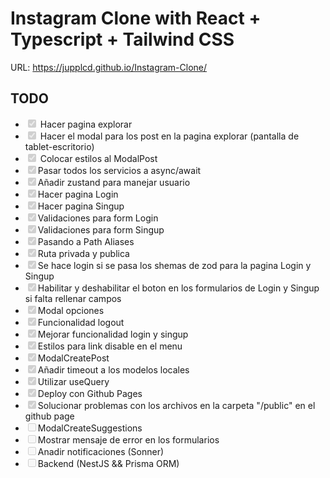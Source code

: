 # Instagram Clone with React + Typescript + Tailwind CSS

URL: https://jupplcd.github.io/Instagram-Clone/

## TODO

- <input type="checkbox" disabled checked/> Hacer pagina explorar
- <input type="checkbox" disabled checked/> Hacer el modal para los post en la pagina explorar (pantalla de tablet-escritorio)
- <input type="checkbox" disabled checked/> Colocar estilos al ModalPost
- <input type="checkbox" disabled checked />Pasar todos los servicios a async/await
- <input type="checkbox" disabled checked/>Añadir zustand para manejar usuario
- <input type="checkbox" disabled checked/>Hacer pagina Login
- <input type="checkbox" disabled checked/>Hacer pagina Singup
- <input type="checkbox" disabled checked/>Validaciones para form Login
- <input type="checkbox" disabled checked/>Validaciones para form Singup
- <input type="checkbox" disabled checked/>Pasando a Path Aliases
- <input type="checkbox" disabled checked/>Ruta privada y publica
- <input type="checkbox" disabled checked/>Se hace login si se pasa los shemas de zod para la pagina Login y Singup
- <input type="checkbox" disabled checked/>Habilitar y deshabilitar el boton en los formularios de Login y Singup si falta rellenar campos
- <input type="checkbox" disabled checked/>Modal opciones
- <input type="checkbox" disabled checked/>Funcionalidad logout
- <input type="checkbox" disabled checked/>Mejorar funcionalidad login y singup
- <input type="checkbox" disabled checked/>Estilos para link disable en el menu
- <input type="checkbox" disabled checked/>ModalCreatePost
- <input type="checkbox" disabled checked/>Añadir timeout a los modelos locales
- <input type="checkbox" disabled checked/>Utilizar useQuery
- <input type="checkbox" disabled checked/>Deploy con Github Pages
- <input type="checkbox" disabled checked/>Solucionar problemas con los archivos en la carpeta "/public" en el github page
- <input type="checkbox" disabled />ModalCreateSuggestions
- <input type="checkbox" disabled />Mostrar mensaje de error en los formularios
- <input type="checkbox" disabled />Anadir notificaciones (Sonner)
- <input type="checkbox" disabled />Backend (NestJS && Prisma ORM)
